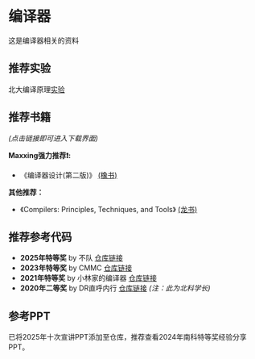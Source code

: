 # 编译器

这是编译器相关的资料

## 推荐实验

北大编译原理[实验](https://pku-minic.github.io)

## 推荐书籍

*(点击链接即可进入下载界面)*

**Maxxing强力推荐❗:**
- 《编译器设计(第二版)》 [(橡书)](https://annas-archive.org/md5/77d1b9ce61cd8ee8ab93b39f01a34efc)

**其他推荐：**
- 《Compilers: Principles, Techniques, and Tools》 [(龙书)](https://annas-archive.org/md5/085ab88797ed412cd2650c645b640de9)

## 推荐参考代码

- **2025年特等奖** by 不队 [仓库链接](https://gitlab.eduxiji.net/educg-group-36290-2935672/T202500000205464-2455)
- **2023年特等奖** by CMMC [仓库链接](https://gitlab.eduxiji.net/educg-group-17291-1894922/202314325201374-1031)
- **2021年特等奖** by 小林家的编译器 [仓库链接](https://github.com/kobayashi-compiler/kobayashi-compiler)
- **2020年二等奖** by DR直呼内行 [仓库链接](https://github.com/ustb-owl/MimiC)
  *(注：此为北科学长)*

## 参考PPT

已将2025年十次宣讲PPT添加至仓库，推荐查看2024年南科特等奖经验分享PPT。
